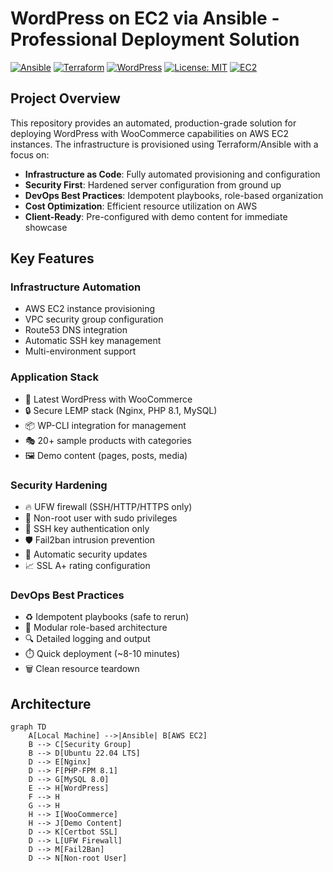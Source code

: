 # WordPress on EC2 via Ansible - Professional Deployment Solution

[![Ansible](https://img.shields.io/badge/ansible-2.10%2B-red.svg)](https://www.ansible.com/)
[![Terraform](https://img.shields.io/badge/terraform-1.5%2B-blue.svg)](https://www.terraform.io/)
[![WordPress](https://img.shields.io/badge/wordpress-6.0%2B-blue.svg)](https://wordpress.org/)
[![License: MIT](https://img.shields.io/badge/License-MIT-yellow.svg)](https://opensource.org/licenses/MIT)
[![EC2](https://img.shields.io/badge/AWS-EC2-orange.svg)](https://aws.amazon.com/ec2/)

## Project Overview
This repository provides an automated, production-grade solution for deploying WordPress with WooCommerce capabilities on AWS EC2 instances. The infrastructure is provisioned using Terraform/Ansible with a focus on:

- **Infrastructure as Code**: Fully automated provisioning and configuration
- **Security First**: Hardened server configuration from ground up
- **DevOps Best Practices**: Idempotent playbooks, role-based organization
- **Cost Optimization**: Efficient resource utilization on AWS
- **Client-Ready**: Pre-configured with demo content for immediate showcase

## Key Features
### Infrastructure Automation
-  AWS EC2 instance provisioning
-  VPC security group configuration
-  Route53 DNS integration
-  Automatic SSH key management
-  Multi-environment support

### Application Stack
- 🚀 Latest WordPress with WooCommerce
- 🔒 Secure LEMP stack (Nginx, PHP 8.1, MySQL)
- 📦 WP-CLI integration for management
- 🎭 20+ sample products with categories
- 🖼️ Demo content (pages, posts, media)

### Security Hardening
- 🔥 UFW firewall (SSH/HTTP/HTTPS only)
- 👤 Non-root user with sudo privileges
- 🔑 SSH key authentication only
- 🛡️ Fail2ban intrusion prevention
- 🔄 Automatic security updates
- 📈 SSL A+ rating configuration

### DevOps Best Practices
- ♻️ Idempotent playbooks (safe to rerun)
- 🧩 Modular role-based architecture
- 🔍 Detailed logging and output
- ⏱️ Quick deployment (~8-10 minutes)
- 🗑️ Clean resource teardown

## Architecture
```mermaid
graph TD
    A[Local Machine] -->|Ansible| B[AWS EC2]
    B --> C[Security Group]
    B --> D[Ubuntu 22.04 LTS]
    D --> E[Nginx]
    D --> F[PHP-FPM 8.1]
    D --> G[MySQL 8.0]
    E --> H[WordPress]
    F --> H
    G --> H
    H --> I[WooCommerce]
    H --> J[Demo Content]
    D --> K[Certbot SSL]
    D --> L[UFW Firewall]
    D --> M[Fail2Ban]
    D --> N[Non-root User]
```
